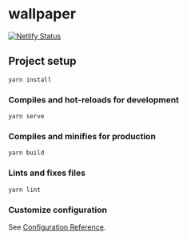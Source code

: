 # wallpaper

[![Netlify Status](https://api.netlify.com/api/v1/badges/5387b9d1-9013-457f-9b7e-caefe77fc33f/deploy-status)](https://app.netlify.com/sites/wallpaper-tk/deploys)

## Project setup
```
yarn install
```

### Compiles and hot-reloads for development
```
yarn serve
```

### Compiles and minifies for production
```
yarn build
```

### Lints and fixes files
```
yarn lint
```

### Customize configuration
See [Configuration Reference](https://cli.vuejs.org/config/).

